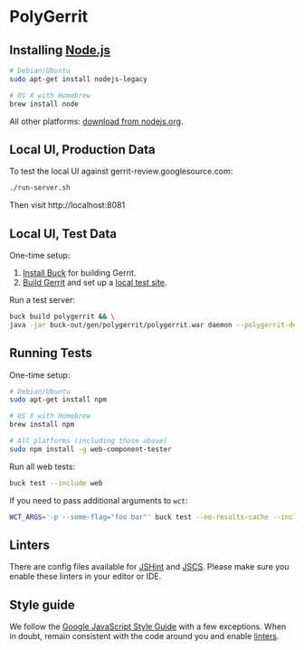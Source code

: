 # PolyGerrit

## Installing [Node.js](https://nodejs.org/en/download/)

```sh
# Debian/Ubuntu
sudo apt-get install nodejs-legacy

# OS X with Homebrew
brew install node
```

All other platforms: [download from
nodejs.org](https://nodejs.org/en/download/).

## Local UI, Production Data

To test the local UI against gerrit-review.googlesource.com:

```sh
./run-server.sh
```

Then visit http://localhost:8081

## Local UI, Test Data

One-time setup:

1. [Install Buck](https://gerrit-review.googlesource.com/Documentation/dev-buck.html#_installation)
   for building Gerrit.
2. [Build Gerrit](https://gerrit-review.googlesource.com/Documentation/dev-buck.html#_gerrit_development_war_file)
   and set up a [local test site](https://gerrit-review.googlesource.com/Documentation/dev-readme.html#init).

Run a test server:

```sh
buck build polygerrit && \
java -jar buck-out/gen/polygerrit/polygerrit.war daemon --polygerrit-dev -d ../gerrit_testsite --console-log --show-stack-trace
```

## Running Tests

One-time setup:

```sh
# Debian/Ubuntu
sudo apt-get install npm

# OS X with Homebrew
brew install npm

# All platforms (including those above)
sudo npm install -g web-component-tester
```

Run all web tests:

```sh
buck test --include web
```

If you need to pass additional arguments to `wct`:

```sh
WCT_ARGS='-p --some-flag="foo bar"' buck test --no-results-cache --include web
```

## Linters

There are config files available for [JSHint](http://jshint.com) and
[JSCS](http://jscs.info). Please make sure you enable these linters in your
editor or IDE.

## Style guide

We follow the [Google JavaScript Style Guide](https://google.github.io/styleguide/javascriptguide.xml)
with a few exceptions. When in doubt, remain consistent with the code around you
and enable [linters](#Linters).
